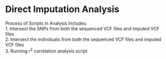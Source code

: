 # Direct Imputation Analysis

Process of Scripts in Analysis Includes:  
     1. Intersect the SNPs from both the sequenced VCF files and imputed VCF files  
     2. Intersect the individuals from both the sequenced VCF files and imputed VCF files  
     3. Running r<sup>2</sup> correlation analysis script    
